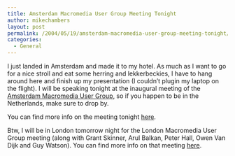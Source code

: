 ```yaml
---
title: Amsterdam Macromedia User Group Meeting Tonight
author: mikechambers
layout: post
permalink: /2004/05/19/amsterdam-macromedia-user-group-meeting-tonight/
categories:
  - General
---
```



I just landed in Amsterdam and made it to my hotel. As much as I want to go for a nice stroll and eat some herring and lekkerbeckies, I have to hang around here and finish up my presentation (I couldn&#8217;t plugin my laptop on the flight). I will be speaking tonight at the inaugural meeting of the [Amsterdam Macromedia User Group][1], so if you happen to be in the Netherlands, make sure to drop by.

You can find more info on the meeting tonight [here][1].

Btw, I will be in London tomorrow night for the London Macromedia User Group meeting (along with Grant Skinner, Arul Balkan, Peter Hall, Owen Van Dijk and Guy Watson). You can find more info on that meeting [here][2].

 [1]: http://www.mxug.nl/mxug/index.cfm?objectid=0D87C634-10DC-52A3-4021250B310A78B3
 [2]: http://mmug.prismix.com/index.cfm